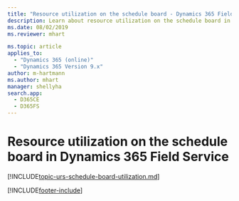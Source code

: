 ```yaml
---
title: "Resource utilization on the schedule board - Dynamics 365 Field Service | MicrosoftDocs"
description: Learn about resource utilization on the schedule board in Dynamics 365 Field Service
ms.date: 08/02/2019
ms.reviewer: mhart

ms.topic: article
applies_to: 
  - "Dynamics 365 (online)"
  - "Dynamics 365 Version 9.x"
author: m-hartmann
ms.author: mhart
manager: shellyha
search.app: 
  - D365CE
  - D365FS
---
```


# Resource utilization on the schedule board in Dynamics 365 Field Service

[!INCLUDE[topic-urs-schedule-board-utilization.md](../shared/urs/schedule-board-utilization.md)]





[!INCLUDE[footer-include](../includes/footer-banner.md)]
